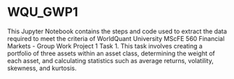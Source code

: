 # WQU_GWP1

This Jupyter Notebook contains the steps and code used to extract the data required to meet the criteria of WorldQuant University MScFE 560 Financial Markets - Group Work Project 1 Task 1. This task involves creating a portfolio of three assets within an asset class, determining the weight of each asset, and calculating statistics such as average returns, volatility, skewness, and kurtosis.
